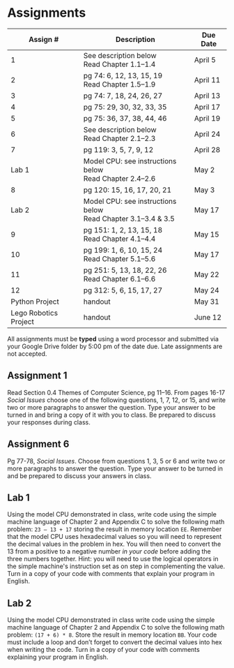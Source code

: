 # Assignments

Assign # | Description | Due Date
-------- | ----------- | --------
1 | See description below<br>Read Chapter 1.1&ndash;1.4 | April 5
2 | pg 74: 6, 12, 13, 15, 19<br>Read Chapter 1.5&ndash;1.9 | April 11
3 | pg 74: 7, 18, 24, 26, 27| April 13
4 | pg 75: 29, 30, 32, 33, 35 | April 17
5 | pg 75: 36, 37, 38, 44, 46 | April 19
6 | See description below<br>Read Chapter 2.1&ndash;2.3 | April 24
7 | pg 119: 3, 5, 7, 9, 12 | April 28
Lab 1 | Model CPU: see instructions below<br>Read Chapter 2.4&ndash;2.6 | May 2
8 | pg 120: 15, 16, 17, 20, 21 | May 3
Lab 2 | Model CPU: see instructions below<br>Read Chapter 3.1&ndash;3.4 &amp; 3.5 | May 17
9 | pg 151: 1, 2, 13, 15, 18<br>Read Chapter 4.1&ndash;4.4 | May 15
10 | pg 199: 1, 6, 10, 15, 24<br>Read Chapter 5.1&ndash;5.6 | May 17
11 | pg 251: 5, 13, 18, 22, 26<br>Read Chapter 6.1&ndash;6.6 | May 22
12 | pg 312: 5, 6, 15, 17, 27 | May 24
Python Project | handout | May 31
Lego Robotics Project | handout | June 12


All assignments must be **typed** using a word processor and submitted via your Google Drive folder by 5:00 pm of the date due. Late assignments are not accepted.

## Assignment 1

Read Section 0.4 Themes of Computer Science, pg 11–16. From pages 16-17 _Social Issues_ choose one of the following questions, 1, 7, 12, or 15, and write two or more paragraphs to answer the question. Type your answer to be turned in and bring a copy of it with you to class. Be prepared to discuss your responses during class.

## Assignment 6

Pg 77-78, _Social Issues_. Choose from questions 1, 3, 5 or 6 and write two or more paragraphs to answer the question. Type your answer to be turned in and be prepared to discuss your answers in class.

## Lab 1

Using the model CPU demonstrated in class, write code using the simple machine language of Chapter 2 and Appendix C to solve the following math problem: `23 – 13 + 17` storing the result in memory location `EE`. Remember that the model CPU uses hexadecimal values so you will need to represent the decimal values in the problem in hex. You will then need to convert the 13 from a positive to a negative number _in your code_ before adding the three numbers together. Hint: you will need to use the logical operators in the simple machine's instruction set as on step in complementing the value. Turn in a copy of your code with comments that explain your program in English.

## Lab 2

Using the model CPU demonstrated in class write code using the simple machine language of Chapter 2 and Appendix C to solve the following math problem: `(17 + 6) * 8`. Store the result in memory location `BB`. Your code must include a loop and don’t forget to convert the decimal values into hex when writing the code. Turn in a copy of your code with comments explaining your program in English.
